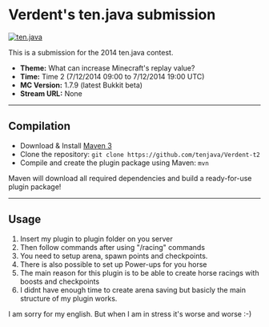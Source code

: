 Verdent's ten.java submission
==============================

[![ten.java](https://cdn.mediacru.sh/hu4CJqRD7AiB.svg)](https://tenjava.com/)

This is a submission for the 2014 ten.java contest.

- __Theme:__ What can increase Minecraft's replay value?
- __Time:__ Time 2 (7/12/2014 09:00 to 7/12/2014 19:00 UTC)
- __MC Version:__ 1.7.9 (latest Bukkit beta)
- __Stream URL:__ None

<!-- put chosen theme above -->

---------------------------------------

Compilation
-----------

- Download & Install [Maven 3](http://maven.apache.org/download.html)
- Clone the repository: `git clone https://github.com/tenjava/Verdent-t2`
- Compile and create the plugin package using Maven: `mvn`

Maven will download all required dependencies and build a ready-for-use plugin package!

---------------------------------------

Usage
-----

1. Insert my plugin to plugin folder on you server
2. Then follow commands after using "/racing" commands
3. You need to setup arena, spawn points and checkpoints. 
4. There is also possible to set up Power-ups for you horse
5. The main reason for this plugin is to be able to create horse racings with boosts and checkpoints
6. I didnt have enough time to create arena saving but basicly the main structure of my plugin works.

I am sorry for my english. But when I am in stress it's worse and worse :-)

<!-- Hi, Verdent! This is the default README for every ten.java submission. -->
<!-- We encourage you to edit this README with some information about your submission – keep in mind you'll be scored on documentation! -->
